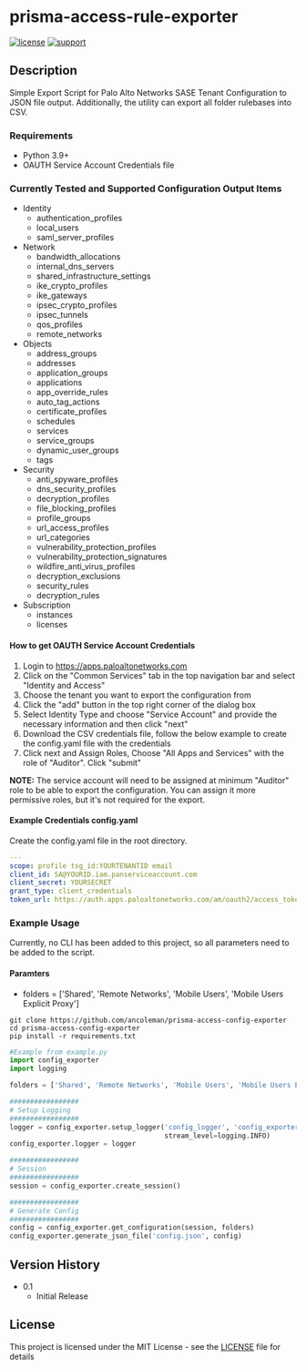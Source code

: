 # prisma-access-rule-exporter


[![license](https://img.shields.io/badge/license-MIT-blue.svg)](./LICENSE) [![support](https://img.shields.io/badge/Support%20Level-Community-yellowgreen)](./SUPPORT.md)

## Description
Simple Export Script for Palo Alto Networks SASE Tenant Configuration to JSON file output.
Additionally, the utility can export all folder rulebases into CSV.

### Requirements
* Python 3.9+
* OAUTH Service Account Credentials file

### Currently Tested and Supported Configuration Output Items
* Identity
  * authentication_profiles
  * local_users
  * saml_server_profiles
* Network
  * bandwidth_allocations
  * internal_dns_servers
  * shared_infrastructure_settings
  * ike_crypto_profiles
  * ike_gateways
  * ipsec_crypto_profiles
  * ipsec_tunnels
  * qos_profiles
  * remote_networks
* Objects
  * address_groups
  * addresses
  * application_groups
  * applications
  * app_override_rules
  * auto_tag_actions
  * certificate_profiles
  * schedules
  * services
  * service_groups
  * dynamic_user_groups
  * tags
* Security
  * anti_spyware_profiles
  * dns_security_profiles
  * decryption_profiles
  * file_blocking_profiles
  * profile_groups
  * url_access_profiles
  * url_categories
  * vulnerability_protection_profiles
  * vulnerability_protection_signatures
  * wildfire_anti_virus_profiles
  * decryption_exclusions
  * security_rules
  * decryption_rules
* Subscription
  * instances
  * licenses

#### How to get OAUTH Service Account Credentials
1. Login to https://apps.paloaltonetworks.com
2. Click on the "Common Services" tab in the top navigation bar and select "Identity and Access"
3. Choose the tenant you want to export the configuration from
4. Click the "add" button in the top right corner of the dialog box
5. Select Identity Type and choose "Service Account" and provide the necessary information and then click "next"
6. Download the CSV credentials file, follow the below example to create the config.yaml file with the credentials
7. Click next and Assign Roles, Choose "All Apps and Services" with the role of "Auditor". Click "submit"

**NOTE:** The service account will need to be assigned at minimum "Auditor" role to be able to export the configuration.
You can assign it more permissive roles, but it's not required for the export.

#### Example Credentials config.yaml
Create the config.yaml file in the root directory.
```yaml
---
scope: profile tsg_id:YOURTENANTID email
client_id: SA@YOURID.iam.panserviceaccount.com
client_secret: YOURSECRET
grant_type: client_credentials
token_url: https://auth.apps.paloaltonetworks.com/am/oauth2/access_token
```

### Example Usage
Currently, no CLI has been added to this project, so all parameters need to be added to the script.

#### Paramters
* folders = ['Shared', 'Remote Networks', 'Mobile Users', 'Mobile Users Explicit Proxy']

```
git clone https://github.com/ancoleman/prisma-access-config-exporter
cd prisma-access-config-exporter
pip install -r requirements.txt
```

```python
#Example from example.py
import config_exporter
import logging

folders = ['Shared', 'Remote Networks', 'Mobile Users', 'Mobile Users Explicit Proxy']

#################
# Setup Logging
#################
logger = config_exporter.setup_logger('config_logger', 'config_exporter.log', file_level=logging.DEBUG,
                                      stream_level=logging.INFO)
config_exporter.logger = logger

#################
# Session
#################
session = config_exporter.create_session()

#################
# Generate Config
#################
config = config_exporter.get_configuration(session, folders)
config_exporter.generate_json_file('config.json', config)
```


## Version History


* 0.1
    * Initial Release

## License
This project is licensed under the MIT License - see the [LICENSE](./LICENSE) file for details